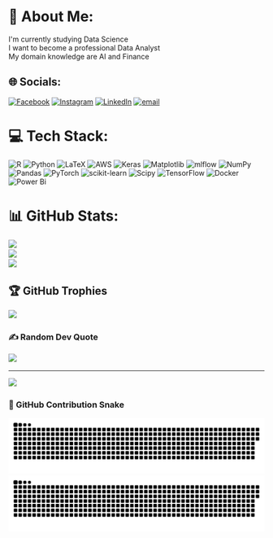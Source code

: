 # 💫 About Me:
I'm currently studying Data Science <br>I want to become a professional Data Analyst<br>My domain knowledge are AI and Finance


## 🌐 Socials:
[![Facebook](https://img.shields.io/badge/Facebook-%231877F2.svg?logo=Facebook&logoColor=white)](https://www.facebook.com/hikatsukigin/) [![Instagram](https://img.shields.io/badge/Instagram-%23E4405F.svg?logo=Instagram&logoColor=white)](https://www.instagram.com/_gin.hi/) [![LinkedIn](https://img.shields.io/badge/LinkedIn-%230077B5.svg?logo=linkedin&logoColor=white)](https://www.linkedin.com/in/duy-anh-pham-414b332a7/) [![email](https://img.shields.io/badge/Email-D14836?logo=gmail&logoColor=white)](mailto:phamduyanh0816@gmail.com) 

# 💻 Tech Stack:
![R](https://img.shields.io/badge/r-%23276DC3.svg?style=for-the-badge&logo=r&logoColor=white) ![Python](https://img.shields.io/badge/python-3670A0?style=for-the-badge&logo=python&logoColor=ffdd54) ![LaTeX](https://img.shields.io/badge/latex-%23008080.svg?style=for-the-badge&logo=latex&logoColor=white) ![AWS](https://img.shields.io/badge/AWS-%23FF9900.svg?style=for-the-badge&logo=amazon-aws&logoColor=white) ![Keras](https://img.shields.io/badge/Keras-%23D00000.svg?style=for-the-badge&logo=Keras&logoColor=white) ![Matplotlib](https://img.shields.io/badge/Matplotlib-%23ffffff.svg?style=for-the-badge&logo=Matplotlib&logoColor=black) ![mlflow](https://img.shields.io/badge/mlflow-%23d9ead3.svg?style=for-the-badge&logo=numpy&logoColor=blue) ![NumPy](https://img.shields.io/badge/numpy-%23013243.svg?style=for-the-badge&logo=numpy&logoColor=white) ![Pandas](https://img.shields.io/badge/pandas-%23150458.svg?style=for-the-badge&logo=pandas&logoColor=white) ![PyTorch](https://img.shields.io/badge/PyTorch-%23EE4C2C.svg?style=for-the-badge&logo=PyTorch&logoColor=white) ![scikit-learn](https://img.shields.io/badge/scikit--learn-%23F7931E.svg?style=for-the-badge&logo=scikit-learn&logoColor=white) ![Scipy](https://img.shields.io/badge/SciPy-%230C55A5.svg?style=for-the-badge&logo=scipy&logoColor=%white) ![TensorFlow](https://img.shields.io/badge/TensorFlow-%23FF6F00.svg?style=for-the-badge&logo=TensorFlow&logoColor=white) ![Docker](https://img.shields.io/badge/docker-%230db7ed.svg?style=for-the-badge&logo=docker&logoColor=white) ![Power Bi](https://img.shields.io/badge/power_bi-F2C811?style=for-the-badge&logo=powerbi&logoColor=black)
# 📊 GitHub Stats:
![](https://github-readme-stats.vercel.app/api?username=GinHikat&theme=dark&hide_border=false&include_all_commits=true&count_private=false)<br/>
![](https://nirzak-streak-stats.vercel.app/?user=GinHikat&theme=dark&hide_border=false)<br/>
![](https://github-readme-stats.vercel.app/api/top-langs/?username=GinHikat&theme=dark&hide_border=false&include_all_commits=true&count_private=false&layout=compact)

## 🏆 GitHub Trophies
![](https://github-profile-trophy.vercel.app/?username=GinHikat&theme=radical&no-frame=false&no-bg=true&margin-w=4)

### ✍️ Random Dev Quote
![](https://quotes-github-readme.vercel.app/api?type=horizontal&theme=radical)

---
[![](https://visitcount.itsvg.in/api?id=GinHikat&icon=0&color=0)](https://visitcount.itsvg.in)


### 🐍 GitHub Contribution Snake

![GitHub Snake Light](https://raw.githubusercontent.com/GinHikat/GinHikat/output/github-snake.svg#gh-light-mode-only)
![GitHub Snake Dark](https://raw.githubusercontent.com/GinHikat/GinHikat/output/github-snake-dark.svg#gh-dark-mode-only)

<!-- Proudly created with GPRM ( https://gprm.itsvg.in ) -->
